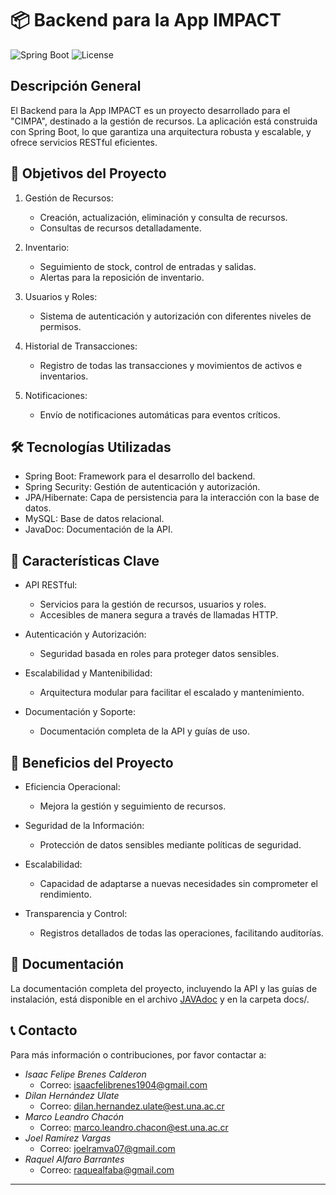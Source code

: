 # 📦 Backend para la App IMPACT

![Spring Boot](https://img.shields.io/badge/Spring%20Boot-3.3.3-green) ![License](https://img.shields.io/badge/license-MIT-blue)

## Descripción General

El Backend para la App IMPACT es un proyecto desarrollado para el "CIMPA", destinado a la gestión de recursos. La aplicación está construida con Spring Boot, lo que garantiza una arquitectura robusta y escalable, y ofrece servicios RESTful eficientes.

## 🚀 Objetivos del Proyecto

1. Gestión de Recursos:
    - Creación, actualización, eliminación y consulta de recursos.
    - Consultas de recursos detalladamente.

2. Inventario:
    - Seguimiento de stock, control de entradas y salidas.
    - Alertas para la reposición de inventario.

3. Usuarios y Roles:
    - Sistema de autenticación y autorización con diferentes niveles de permisos.

4. Historial de Transacciones:
    - Registro de todas las transacciones y movimientos de activos e inventarios.

5. Notificaciones:
    - Envío de notificaciones automáticas para eventos críticos.

## 🛠️ Tecnologías Utilizadas

- Spring Boot: Framework para el desarrollo del backend.
- Spring Security: Gestión de autenticación y autorización.
- JPA/Hibernate: Capa de persistencia para la interacción con la base de datos.
- MySQL: Base de datos relacional.
- JavaDoc: Documentación de la API.

## 🎨 Características Clave

- API RESTful:
    - Servicios para la gestión de recursos, usuarios y roles.
    - Accesibles de manera segura a través de llamadas HTTP.

- Autenticación y Autorización:
    - Seguridad basada en roles para proteger datos sensibles.

- Escalabilidad y Mantenibilidad:
    - Arquitectura modular para facilitar el escalado y mantenimiento.

- Documentación y Soporte:
    - Documentación completa de la API y guías de uso.

## 🎯 Beneficios del Proyecto

- Eficiencia Operacional:
    - Mejora la gestión y seguimiento de recursos.

- Seguridad de la Información:
    - Protección de datos sensibles mediante políticas de seguridad.

- Escalabilidad:
    - Capacidad de adaptarse a nuevas necesidades sin comprometer el rendimiento.

- Transparencia y Control:
    - Registros detallados de todas las operaciones, facilitando auditorías.

## 📄 Documentación

La documentación completa del proyecto, incluyendo la API y las guías de instalación, está disponible en el archivo [JAVAdoc](#) y en la carpeta docs/.

## 📞 Contacto

Para más información o contribuciones, por favor contactar a:

- *Isaac Felipe Brenes Calderon*
    - Correo: [isaacfelibrenes1904@gmail.com](mailto:isaacfelibrenes1904@gmail.com)
- *Dilan Hernández Ulate*
    - Correo: [dilan.hernandez.ulate@est.una.ac.cr](mailto:dilan.hernandez.ulate@est.una.ac.cr)
- *Marco Leandro Chacón*
    - Correo: [marco.leandro.chacon@est.una.ac.cr](mailto:marco.leandro.chacon@est.una.ac.cr)
- *Joel Ramírez Vargas*
    - Correo: [joelramva07@gmail.com](mailto:joelramva07@gmail.com)
- *Raquel Alfaro Barrantes*
    - Correo: [raquealfaba@gmail.com](mailto:raquealfaba@gmail.com)

---
